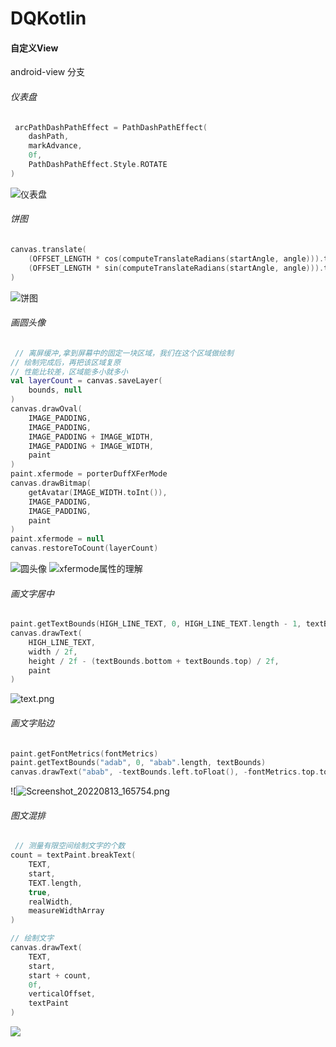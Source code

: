 # DQKotlin

#### 自定义View 
android-view 分支
###### 仪表盘
```kotlin
 arcPathDashPathEffect = PathDashPathEffect(
    dashPath,
    markAdvance,
    0f,
    PathDashPathEffect.Style.ROTATE
)
```
![仪表盘](https://upload-images.jianshu.io/upload_images/4997216-16a358f813540fc9.png?imageMogr2/auto-orient/strip%7CimageView2/2/w/740/h/860)
###### 饼图
```kotlin
canvas.translate(
    (OFFSET_LENGTH * cos(computeTranslateRadians(startAngle, angle))).toFloat(),
    (OFFSET_LENGTH * sin(computeTranslateRadians(startAngle, angle))).toFloat()
)
```
![饼图](https://upload-images.jianshu.io/upload_images/4997216-d47ad63bf134b6bc.png?imageMogr2/auto-orient/strip%7CimageView2/2/w/1240)
###### 画圆头像
```kotlin
 // 离屏缓冲,拿到屏幕中的固定一块区域，我们在这个区域做绘制
// 绘制完成后，再把该区域复原
// 性能比较差，区域能多小就多小
val layerCount = canvas.saveLayer(
    bounds, null
)
canvas.drawOval(
    IMAGE_PADDING,
    IMAGE_PADDING,
    IMAGE_PADDING + IMAGE_WIDTH,
    IMAGE_PADDING + IMAGE_WIDTH,
    paint
)
paint.xfermode = porterDuffXFerMode
canvas.drawBitmap(
    getAvatar(IMAGE_WIDTH.toInt()),
    IMAGE_PADDING,
    IMAGE_PADDING,
    paint
)
paint.xfermode = null
canvas.restoreToCount(layerCount)
```
![圆头像](https://upload-images.jianshu.io/upload_images/4997216-dbb832d5c57217af.png?imageMogr2/auto-orient/strip%7CimageView2/2/w/1240)
![xfermode属性的理解](https://upload-images.jianshu.io/upload_images/4997216-9ecc10197bc32f65.png?imageMogr2/auto-orient/strip%7CimageView2/2/w/1240)
###### 画文字居中
```kotlin
paint.getTextBounds(HIGH_LINE_TEXT, 0, HIGH_LINE_TEXT.length - 1, textBounds)
canvas.drawText(
    HIGH_LINE_TEXT,
    width / 2f,
    height / 2f - (textBounds.bottom + textBounds.top) / 2f,
    paint
)
```
![text.png](https://upload-images.jianshu.io/upload_images/4997216-c1f7cf0b32f1148e.png?imageMogr2/auto-orient/strip%7CimageView2/2/w/1240)
###### 画文字贴边
```kotlin
paint.getFontMetrics(fontMetrics)
paint.getTextBounds("adab", 0, "abab".length, textBounds)
canvas.drawText("abab", -textBounds.left.toFloat(), -fontMetrics.top.toFloat(), paint)
```
![![Screenshot_20220813_165754.png](https://upload-images.jianshu.io/upload_images/4997216-0d66b403d4451529.png?imageMogr2/auto-orient/strip%7CimageView2/2/w/1240)
###### 图文混排
```kotlin
 // 测量有限空间绘制文字的个数
count = textPaint.breakText(
    TEXT,
    start,
    TEXT.length,
    true,
    realWidth,
    measureWidthArray
)

// 绘制文字
canvas.drawText(
    TEXT,
    start,
    start + count,
    0f,
    verticalOffset,
    textPaint
)
```
![](https://upload-images.jianshu.io/upload_images/4997216-2e076dfe86a88aa5.png?imageMogr2/auto-orient/strip%7CimageView2/2/w/1240)
